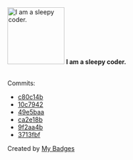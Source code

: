 <img src="https://my-badges.github.io/my-badges/sleepy-coder.png" alt="I am a sleepy coder." title="I am a sleepy coder." width="128">
<strong>I am a sleepy coder.</strong>
<br><br>

Commits:

- <a href="https://github.com/yeskunall/dotfiles/commit/c80c14b694dc392dc90886d89d24ad5d9c5a5971">c80c14b</a>
- <a href="https://github.com/yeskunall/config.nvim/commit/10c7942525d8c4eea374dad0ba38f33f67796762">10c7942</a>
- <a href="https://github.com/yeskunall/dotfiles/commit/49e5baa0e5ee6527504c9ec71852b401c8ab16ce">49e5baa</a>
- <a href="https://github.com/yeskunall/config.nvim/commit/ca2e18b4c49cafbbcbdbe8f13222b3e491dfd5fc">ca2e18b</a>
- <a href="https://github.com/yeskunall/config.nvim/commit/9f2aa4bffc8424a5582e0d2ef8747249d247aa90">9f2aa4b</a>
- <a href="https://github.com/yeskunall/config.nvim/commit/3713fbf3473b54c0636046af0e38ac0261ed8ce6">3713fbf</a>


Created by <a href="https://github.com/my-badges/my-badges">My Badges</a>